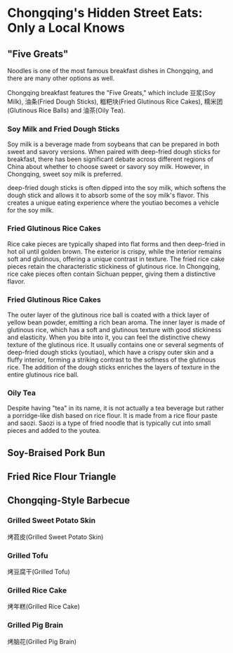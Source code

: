 # Chongqing's Hidden Street Eats: Only a Local Knows

## "Five Greats"

Noodles is one of the most famous breakfast dishes in Chongqing, and there are many other options as well.

Chongqing breakfast features the "Five Greats," which include <Speech>豆浆</Speech>(Soy Milk), <Speech>油条</Speech>(Fried Dough Sticks), <Speech>糍粑块</Speech>(Fried Glutinous Rice Cakes), <Speech>糯米团</Speech>(Glutinous Rice Balls) and <Speech>油茶</Speech>(Oily Tea).

### Soy Milk and Fried Dough Sticks

Soy milk is a beverage made from soybeans that can be prepared in both sweet and savory versions. When paired with deep-fried dough sticks for breakfast, there has been significant debate across different regions of China about whether to choose sweet or savory soy milk. However, in Chongqing, sweet soy milk is preferred. 

deep-fried dough sticks is often dipped into the soy milk, which softens the dough stick and allows it to absorb some of the soy milk's flavor. This creates a unique eating experience where the youtiao becomes a vehicle for the soy milk.

### Fried Glutinous Rice Cakes

Rice cake pieces are typically shaped into flat forms and then deep-fried in hot oil until golden brown. The exterior is crispy, while the interior remains soft and glutinous, offering a unique contrast in texture. The fried rice cake pieces retain the characteristic stickiness of glutinous rice. In Chongqing, rice cake pieces often contain Sichuan pepper, giving them a distinctive flavor.

### Fried Glutinous Rice Cakes

The outer layer of the glutinous rice ball is coated with a thick layer of yellow bean powder, emitting a rich bean aroma. The inner layer is made of glutinous rice, which has a soft and glutinous texture with good stickiness and elasticity. When you bite into it, you can feel the distinctive chewy texture of the glutinous rice. It usually contains one or several segments of deep-fried dough sticks (youtiao), which have a crispy outer skin and a fluffy interior, forming a striking contrast to the softness of the glutinous rice. The addition of the dough sticks enriches the layers of texture in the entire glutinous rice ball.

### Oily Tea

Despite having "tea" in its name, it is not actually a tea beverage but rather a porridge-like dish based on rice flour. It is made from a rice flour paste and saozi. Saozi is a type of fried noodle that is typically cut into small pieces and added to the youtea.

## Soy-Braised Pork Bun

## Fried Rice Flour Triangle

## Chongqing-Style Barbecue

### Grilled Sweet Potato Skin

<Speech as="烤芍皮">烤苕皮</Speech>(Grilled Sweet Potato Skin)

<YouTube link="https://youtu.be/j22aObnfhG4?si=E_BmJzRYcM0jXZMr&t=8538">
<template #cover><img src="../../assets/youtube/everything-i-ate-in-chongqing.jpg" /></template>
<template #title>Everything I ate in Chongqing, China (ULTIMATE STREET FOOD TOUR)</template>
<template #author>JetLag Warriors</template>
<template #description>Chongqing street food has completely captivated me. Once you get used to the spiciness, it becomes incredibly tasty; but at first, it can be quite a tingling surprise. I would give it a five-star rating.</template>
</YouTube>

### Grilled Tofu

<Speech>烤豆腐干</Speech>(Grilled Tofu)

### Grilled Rice Cake

<Speech>烤年糕</Speech>(Grilled Rice Cake)

### Grilled Pig Brain

<Speech>烤脑花</Speech>(Grilled Pig Brain)